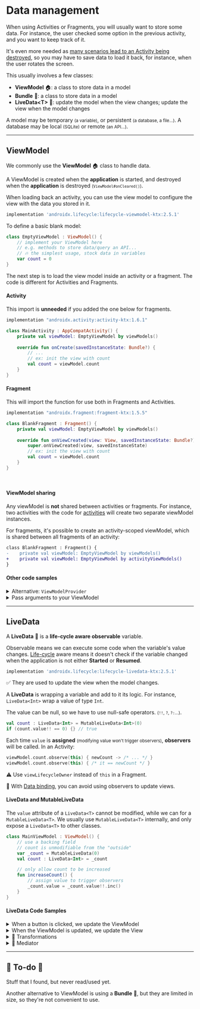 # Data management

<div class="row row-cols-md-2"><div>

When using Activities or Fragments, you will usually want to store some data. For instance, the user checked some option in the previous activity, and you want to keep track of it.

It's even more needed as [many scenarios lead to an Activity being destroyed](../_general/index.md), so you may have to save data to load it back, for instance, when the user rotates the screen.
</div><div>

This usually involves a few classes:

* **ViewModel** 🏠: a class to store data in a model
* **Bundle** 🎒: a class to store data in a model
* **LiveData&lt;T&gt;** 📩: update the model when the view changes; update the view when the model changes

A model may be temporary <small>(a variable)</small>, or persistent <small>(a database, a file...)</small>. A database may be local <small>(SQLite)</small> or remote <small>(an API...)</small>.
</div></div>

<hr class="sep-both">

## ViewModel

<div class="row row-cols-md-2"><div>

We commonly use the **ViewModel** 🏠 class to handle data.

A ViewModel is created when the **application** is started, and destroyed when the **application** is destroyed <small>(`ViewModel#onCleared()`)</small>.

When loading back an activity, you can use the view model to configure the view with the data you stored in it.

```gradle
implementation 'androidx.lifecycle:lifecycle-viewmodel-ktx:2.5.1'
```

To define a basic blank model:

```kotlin
class EmptyViewModel : ViewModel() {
    // implement your ViewModel here
    // e.g. methods to store data/query an API...
    // 🔥 the simplest usage, stock data in variables
    var count = 0
}
```

The next step is to load the view model inside an activity or a fragment. The code is different for Activities and Fragments.

#### Activity

This import is **unneeded** if you added the one below for fragments.

```gradle
implementation "androidx.activity:activity-ktx:1.6.1"
```

```kotlin
class MainActivity : AppCompatActivity() {
    private val viewModel: EmptyViewModel by viewModels()
    
    override fun onCreate(savedInstanceState: Bundle?) {
        // ...
        // ex: init the view with count
        val count = viewModel.count
    }
}
```
</div><div>

#### Fragment

This will import the function for use both in Fragments and Activities.

```gradle
implementation "androidx.fragment:fragment-ktx:1.5.5"
```

```kotlin
class BlankFragment : Fragment() {
    private val viewModel: EmptyViewModel by viewModels()
    
    override fun onViewCreated(view: View, savedInstanceState: Bundle?) {
        super.onViewCreated(view, savedInstanceState)
        // ex: init the view with count
        val count = viewModel.count
    }
}
```

<br>

#### ViewModel sharing

Any viewModel is **not** shared between activities or fragments. For instance, two activities with the code for [activities](#activity) will create two separate viewModel instances.

For fragments, it's possible to create an activity-scoped viewModel, which is shared between all fragments of an activity:

```diff
class BlankFragment : Fragment() {
-    private val viewModel: EmptyViewModel by viewModels()
+    private val viewModel: EmptyViewModel by activityViewModels()
}
```

#### Other code samples

<p></p>

<details class="details-n">
<summary>Alternative: <code>ViewModelProvider</code></summary>

```kotlin
class MainActivity : AppCompatActivity() {
    private lateinit var viewModel: BlankViewModel
    
    override fun onCreate(savedInstanceState: Bundle?) {
        // ...
        // init the view with count
        viewModel = ViewModelProvider(this)[BlankViewModel::class.java]
        val count = viewModel.count
    }   
}
```
</details>

<details class="details-n">
<summary>Pass arguments to your ViewModel</summary>

The example below is with an Integer.

```kotlin
class XXXViewModel(v: Integer) : ViewModel() {
    // ...
}
```

```kotlin
class XXXViewModelFactory(private val v: Integer) : ViewModelProvider.Factory {
    @Suppress("UNCHECKED_CAST")
    override fun <T : ViewModel> create(modelClass: Class<T>): T {
        return XXXViewModel(v) as T
    }
}
```

```diff
- private val viewModel: XXXViewModel by viewModels()
+ private val viewModel: XXXViewModel by viewModels {
+    XXXViewModelFactory(10)
+}
```
</details>
</div></div>

<hr class="sep-both">

## LiveData

<div class="row row-cols-md-2"><div>

A **LiveData** 📩 is a **life-cycle aware observable** variable.

Observable means we can execute some code when the variable's value changes. [Life-cycle](../_general/index.md#activity-life-cycle) aware means it doesn't check if the variable changed when the application is not either **Started** or **Resumed**.

```gradle
implementation 'androidx.lifecycle:lifecycle-livedata-ktx:2.5.1'
```

✅ They are used to update the view when the model changes.

A **LiveData** is wrapping a variable and add to it its logic. For instance, `LiveData<Int>` wrap a value of type `Int`.

The value can be null, so we have to use null-safe operators. <small>(`!!`, `?`, `?:`...)</small>.

```kotlin
val count : LiveData<Int> = MutableLiveData<Int>(0)
if (count.value!! == 0) {} // true
```

Each time `value` is **assigned** <small>(modifying value won't trigger observers)</small>, **observers** will be called. In an Activity:

```kotlin
viewModel.count.observe(this) { newCount -> /* ... */ }
viewModel.count.observe(this) { /* it == newCount */ }
```

⚠️ Use `viewLifecycleOwner` instead of `this` in a Fragment.

🚀 With [Data binding](../views/index.md), you can avoid using observers to update views.
</div><div>

#### LiveData and MutableLiveData

The `value` attribute of a `LiveData<T>` cannot be modified, while we can for a `MutableLiveData<T>`. We usually use `MutableLiveData<T>` internally, and only expose a `LiveData<T>` to other classes.

```kotlin
class MainViewModel : ViewModel() {
    // use a backing field
    // count is unmodifiable from the "outside"
    var _count = MutableLiveData(0)
    val count : LiveData<Int> = _count

    // only allow count to be increased
    fun increaseCount() {
        // assign value to trigger observers
        _count.value = _count.value!!.inc()
    }
}
```

#### LiveData Code Samples

<details class="details-n">
<summary>When a button is clicked, we update the ViewModel</summary>

```kotlin
val myButton = ...
myButton.setOnClickListener {
    viewModel.increaseCount()
}
```
</details>

<details class="details-n">
<summary>When the ViewModel is updated, we update the View</summary>

```kotlin
val countTextView = ...
viewModel.count.observe(viewLifecycleOwner) {
    // it is the newValue for "count"
    // here, we update a TextView
    countTextView.text = it.toString()
}
```
</details>

<details class="details-n">
<summary>📖 Transformations</summary>

Transformations will create a "fake" LiveData from another LiveData. For instance, to convert a string to a date.

```kotlin
// Ex: here we simply return "count" as a "String"
// When _count is changed, we execute the code below.
// The last line is the newValue of our LiveData<String>
val count: LiveData<String> = Transformations.map(_count) {
    it.toString()
}
```

In the code above to update the view, we would write:

```diff
- countTextView.text = it.toString()
+ countTextView.text = it
```
</details>

<details class="details-n">
<summary>📖 Mediator</summary>

A mediator is a LiveData that is bound to multiple LiveData. When one LiveData is updated, then the mediator is updated.

➡️Increasing "a" or "b" will update "count" with the sum of both.

```
private val a = MutableLiveData(0)
private val b = MutableLiveData(0)
private val mediator = MediatorLiveData<Int>()
val count: LiveData<Int> = mediator

init {
    mediator.addSource(a) { mediator.value = it + b.value!! }
    mediator.addSource(b) { mediator.value = it + a.value!! }
}

fun increaseCount() {
    if ((1..10).random() > 5){
         a.value = a.value!! + 10
    } else {
        b.value = b.value!! + 100
    }
}
```

See also [Transformations with multiple arguments](https://stackoverflow.com/questions/47572913/livedata-transformations-map-with-multiple-arguments#answer-53628300).
</details>
</div></div>

<hr class="sep-both">

## 👻 To-do 👻

Stuff that I found, but never read/used yet.

<div class="row row-cols-md-2"><div>

Another alternative to ViewModel is using a **Bundle** 🎒, but they are limited in size, so they're not convenient to use.
</div><div>
</div></div>